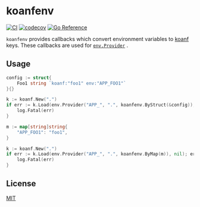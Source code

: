 <!-- markdownlint-disable MD010 -->
# koanfenv

[![CI](https://github.com/dochang/koanfenv/actions/workflows/ci.yml/badge.svg)](https://github.com/dochang/koanfenv/actions/workflows/ci.yml)
[![codecov](https://codecov.io/gh/dochang/koanfenv/branch/master/graph/badge.svg?token=DprPFK02NL)](https://codecov.io/gh/dochang/koanfenv)
[![Go Reference](https://pkg.go.dev/badge/github.com/dochang/koanfenv.svg)](https://pkg.go.dev/github.com/dochang/koanfenv)

`koanfenv` provides callbacks which convert environment variables to [koanf][]
keys.  These callbacks are used for [`env.Provider`][provider]
.

[koanf]: https://github.com/knadh/koanf
[provider]: https://pkg.go.dev/github.com/knadh/koanf@v1.3.3/providers/env#Provider

## Usage

```go
config := struct{
	Foo1 string `koanf:"foo1" env:"APP_FOO1"`
}{}

k := koanf.New(".")
if err := k.Load(env.Provider("APP_", ".", koanfenv.ByStruct(&config)), nil); err != nil {
	log.Fatal(err)
}
```

```go
m := map[string]string{
	"APP_FOO1": "foo1",
}

k := koanf.New(".")
if err := k.Load(env.Provider("APP_", ".", koanfenv.ByMap(m)), nil); err != nil {
	log.Fatal(err)
}
```

## License

[MIT](https://dochang.mit-license.org/)
